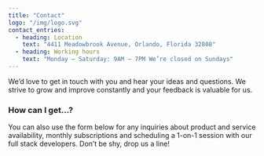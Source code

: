 ```yaml
---
title: "Contact"
logo: "/img/logo.svg"
contact_entries:
  - heading: Location
    text: "4411 Meadowbrook Avenue, Orlando, Florida 32808"
  - heading: Working hours
    text: "Monday – Saturday: 9AM – 7PM We’re closed on Sundays"
---
```


We’d love to get in touch with you and hear your ideas and
questions. We strive to grow and improve constantly and your feedback
is valuable for us.

<h3 class="f4 b lh-title mb2">How can I get…?</h3>

You can also use the form below for any inquiries about product and service availability, monthly subscriptions and scheduling a 1-on-1 session
with our full stack developers. Don’t be shy, drop us a line!
